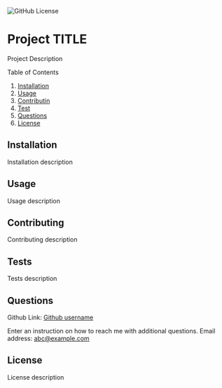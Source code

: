 <img alt="GitHub License" src="https://img.shields.io/apm/l/vim-mode">

# Project TITLE

Project Description

Table of Contents
1. [Installation](#installation)
2. [Usage](#usage)
3. [Contributin](#contributing)
4. [Test](#tests)
5. [Questions](#questions)
6. [License](#license)

<a name="installation"></a>

## Installation

Installation description

<a name="usage"></a>

## Usage

Usage description

<a name="license"></a>

<a name="contributing"></a>

## Contributing

Contributing description

<a name="tests"></a>

## Tests

Tests description

<a name="questions"></a>

## Questions

Github Link: [Github username](https://github.com/shaotangyen)

Enter an instruction on how to reach me with additional questions. Email address: [abc@example.com](mailto:abc@example.com)

## License

License description